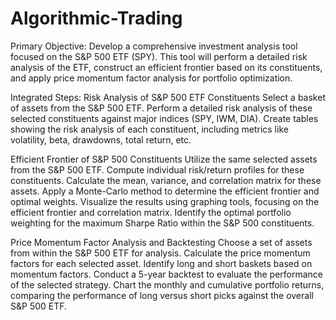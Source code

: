 # Algorithmic-Trading

Primary Objective: Develop a comprehensive investment analysis tool focused on the S&P 500 ETF (SPY). This tool will perform a detailed risk analysis of the ETF, construct an efficient frontier based on its constituents, and apply price momentum factor analysis for portfolio optimization.

Integrated Steps:
    Risk Analysis of S&P 500 ETF Constituents 
        Select a basket of assets from the S&P 500 ETF.
        Perform a detailed risk analysis of these selected constituents against major indices (SPY, IWM, DIA).
        Create tables showing the risk analysis of each constituent, including metrics like volatility, beta, drawdowns, total return, etc.

  Efficient Frontier of S&P 500 Constituents 
        Utilize the same selected assets from the S&P 500 ETF.
        Compute individual risk/return profiles for these constituents.
        Calculate the mean, variance, and correlation matrix for these assets.
        Apply a Monte-Carlo method to determine the efficient frontier and optimal weights.
        Visualize the results using graphing tools, focusing on the efficient frontier and correlation matrix.
        Identify the optimal portfolio weighting for the maximum Sharpe Ratio within the S&P 500 constituents.

  Price Momentum Factor Analysis and Backtesting 
        Choose a set of assets from within the S&P 500 ETF for analysis.
        Calculate the price momentum factors for each selected asset.
        Identify long and short baskets based on momentum factors.
        Conduct a 5-year backtest to evaluate the performance of the selected strategy.
        Chart the monthly and cumulative portfolio returns, comparing the performance of long versus short picks against the overall S&P 500 ETF.
